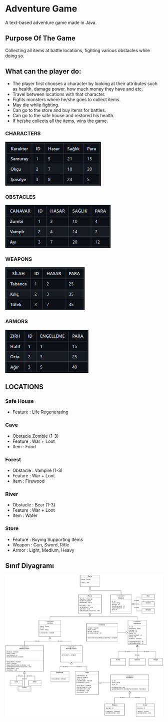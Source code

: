 # Adventure Game

A text-based adventure game made in Java.

## Purpose Of The Game
Collecting all items at battle locations, fighting various obstacles while doing so.

## What can the player do:
- The player first chooses a character by looking at their attributes such as health, damage power, how much money they have and etc. 
- Travel between locations with that character. 
- Fights monsters where he/she goes to collect items. 
- May die while fighting. 
- Can go to the store and buy items for battles. 
- Can go to the safe house and restored his health. 
- If he/she collects all the items, wins the game.

### CHARACTERS

![character](Explanations/character.png)


### OBSTACLES

![obstacles](Explanations/monster.png)


### WEAPONS

![wapons](Explanations/weapon.png)

### ARMORS

![armors](Explanations/armor.png)

## **LOCATIONS**

### Safe House

- Feature : Life Regenerating

### Cave

- Obstacle Zombie (1-3)
- Feature : War + Loot
- Item : Food

### Forest

- Obstacle : Vampire (1-3)
- Feature : War + Loot
- Item : Firewood

### River

- Obstacle : Bear (1-3)
- Feature : War + Loot
- Item : Water

### Store

- Feature : Buying Supporting Items
- Weapon : Gun, Sword, Rifle
- Armor : Light, Medium, Heavy

## Sınıf Diyagramı
![img.png](Explanations/umlDiagram.png)
